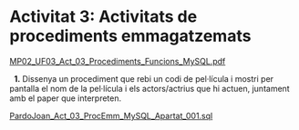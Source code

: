 
# Activitat 3: Activitats de procediments emmagatzemats

[MP02_UF03_Act_03_Procediments_Funcions_MySQL.pdf](./documents/MP02_UF03_Act_03_Procediments_Funcions_MySQL.pdf)

&nbsp;&nbsp;**1.** Dissenya un procediment que rebi un codi de pel·lícula i mostri per pantalla el nom de la pel·lícula i els actors/actrius que hi actuen, juntament amb el paper que interpreten.

[PardoJoan_Act_03_ProcEmm_MySQL_Apartat_001.sql](./procEmm/PardoJoan_Act_03_ProcEmm_MySQL_Apartat_001.sql)
